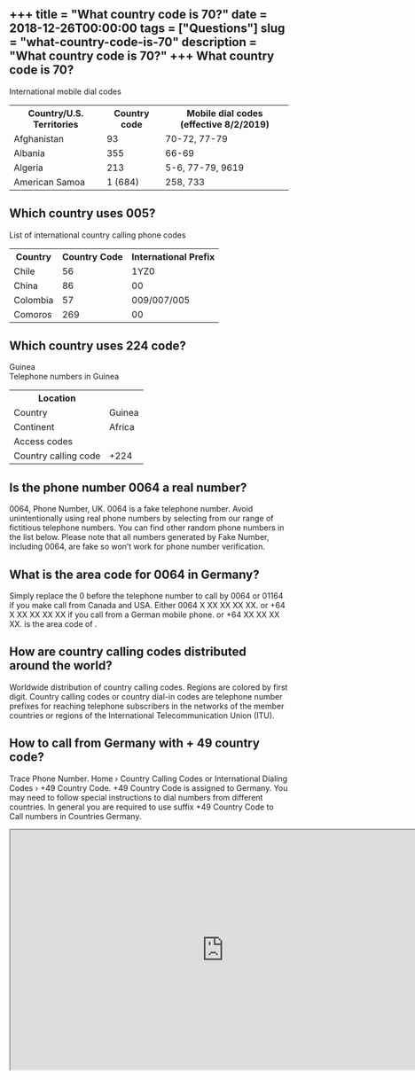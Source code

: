 +++
title = "What country code is 70?"
date = 2018-12-26T00:00:00
tags = ["Questions"]
slug = "what-country-code-is-70"
description = "What country code is 70?"
+++
What country code is 70?
------------------------

International mobile dial codes

<table><tr><th>Country/U.S. Territories</th><th>Country code</th><th>Mobile dial codes (effective 8/2/2019)</th></tr><tr><td>Afghanistan</td><td>93</td><td>70-72, 77-79</td></tr><tr><td>Albania</td><td>355</td><td>66-69</td></tr><tr><td>Algeria</td><td>213</td><td>5-6, 77-79, 9619</td></tr><tr><td>American Samoa</td><td>1 (684)</td><td>258, 733</td></tr></table>

Which country uses 005?
-----------------------

List of international country calling phone codes

<table><tr><th>Country</th><th>Country Code</th><th>International Prefix</th></tr><tr><td>Chile</td><td>56</td><td>1YZ0</td></tr><tr><td>China</td><td>86</td><td>00</td></tr><tr><td>Colombia</td><td>57</td><td>009/007/005</td></tr><tr><td>Comoros</td><td>269</td><td>00</td></tr></table>

Which country uses 224 code?
----------------------------

Guinea  
Telephone numbers in Guinea

<table><tr><th>Location</th></tr><tr><td>Country</td><td>Guinea</td></tr><tr><td>Continent</td><td>Africa</td></tr><tr><td>Access codes</td></tr><tr><td>Country calling code</td><td>+224</td></tr></table>

Is the phone number 0064 a real number?
---------------------------------------

0064, Phone Number, UK. 0064 is a fake telephone number. Avoid unintentionally using real phone numbers by selecting from our range of fictitious telephone numbers. You can find other random phone numbers in the list below. Please note that all numbers generated by Fake Number, including 0064, are fake so won’t work for phone number verification.

What is the area code for 0064 in Germany?
------------------------------------------

Simply replace the 0 before the telephone number to call by 0064 or 01164 if you make call from Canada and USA. Either 0064 X XX XX XX XX. or +64 X XX XX XX XX if you call from a German mobile phone. or +64 XX XX XX XX. is the area code of .

How are country calling codes distributed around the world?
-----------------------------------------------------------

Worldwide distribution of country calling codes. Regions are colored by first digit. Country calling codes or country dial-in codes are telephone number prefixes for reaching telephone subscribers in the networks of the member countries or regions of the International Telecommunication Union (ITU).

How to call from Germany with + 49 country code?
------------------------------------------------

Trace Phone Number. Home › Country Calling Codes or International Dialing Codes › +49 Country Code. +49 Country Code is assigned to Germany. You may need to follow special instructions to dial numbers from different countries. In general you are required to use suffix +49 Country Code to Call numbers in Countries Germany.

<iframe allow="accelerometer; autoplay; clipboard-write; encrypted-media; gyroscope; picture-in-picture" allowfullscreen="" class="__youtube_prefs__  epyt-is-override  no-lazyload" data-no-lazy="1" data-origheight="433" data-origwidth="770" data-skipgform_ajax_framebjll="" height="433" id="_ytid_98514" loading="lazy" src="https://www.youtube.com/embed/4OiNObHC1lc?enablejsapi=1&autoplay=0&cc_load_policy=0&cc_lang_pref=&iv_load_policy=1&loop=0&modestbranding=0&rel=1&fs=1&playsinline=0&autohide=2&theme=dark&color=red&controls=1&" title="YouTube player" width="770"></iframe>